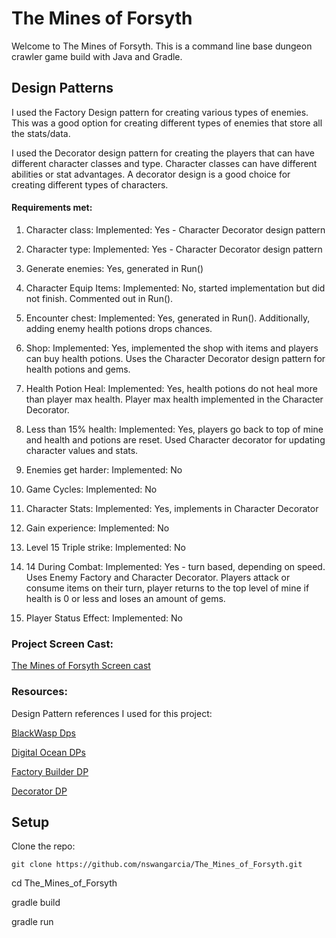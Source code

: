 # The Mines of Forsyth

Welcome to The Mines of Forsyth.
This is a command line base dungeon crawler game build with Java and Gradle.

## Design Patterns
I used the Factory Design pattern for creating various types of enemies.
This was a good option for creating different types of enemies that store all the stats/data.

I used the Decorator design pattern for creating the players that can have different character classes and type.
Character classes can have different abilities or stat advantages. A decorator design is a good choice for creating
different types of characters.

#### Requirements met:

1. Character class:
   Implemented: Yes - Character Decorator design pattern

2. Character type:
   Implemented: Yes - Character Decorator design pattern

3. Generate enemies:
   Yes, generated in Run()

4. Character Equip Items:
   Implemented: No, started implementation but did not finish. Commented out in Run().

5. Encounter chest:
   Implemented: Yes, generated in Run(). Additionally, adding enemy health potions drops chances.

6. Shop:
   Implemented: Yes, implemented the shop with items and players can buy health potions. Uses the Character Decorator design pattern for health potions and gems.

7. Health Potion Heal:
   Implemented: Yes, health potions do not heal more than player max health. Player max health implemented in the Character Decorator.

8. Less than 15% health:
   Implemented: Yes, players go back to top of mine and health and potions are reset. Used Character decorator for updating character values and stats.

9. Enemies get harder:
   Implemented: No

10. Game Cycles:
    Implemented: No

11. Character Stats:
    Implemented: Yes, implements in Character Decorator

12. Gain experience:
    Implemented: No

13. Level 15 Triple strike:
    Implemented: No

14. 14 During Combat:
Implemented: Yes - turn based, depending on speed. Uses Enemy Factory and Character Decorator. Players attack or consume items on their turn, player returns to the top level of mine if health is 0 or less and loses an amount of gems.

15. Player Status Effect:
Implemented: No

### Project Screen Cast:

[The Mines of Forsyth Screen cast](https://youtu.be/bXGwQpLfUPI?si=h0OArbLYpRdZ_q_j)



### Resources:
Design Pattern references I used for this project:

[BlackWasp Dps](https://www.blackwasp.co.uk/gofpatterns.aspx)

[Digital Ocean DPs](https://www.digitalocean.com/community/tutorials/java-design-patterns-example-tutorial)

[Factory Builder DP](https://www.digitalocean.com/community/tutorials/factory-design-pattern-in-java)

[Decorator DP](https://www.digitalocean.com/community/tutorials/decorator-design-pattern-in-java-example)

## Setup
Clone the repo: 

    git clone https://github.com/nswangarcia/The_Mines_of_Forsyth.git

cd The_Mines_of_Forsyth

gradle build

gradle run
